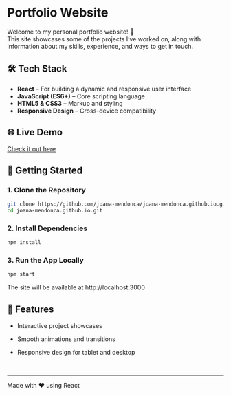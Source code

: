 # Portfolio Website

Welcome to my personal portfolio website! 🚀  
This site showcases some of the projects I’ve worked on, along with information about my skills, experience, and ways to get in touch.

## 🛠 Tech Stack

- **React** – For building a dynamic and responsive user interface
- **JavaScript (ES6+)** – Core scripting language
- **HTML5 & CSS3** – Markup and styling
- **Responsive Design** – Cross-device compatibility

## 🌐 Live Demo

[Check it out here](https://joana-mendonca.github.io/)  

## 🚀 Getting Started

### 1. Clone the Repository

```bash
git clone https://github.com/joana-mendonca/joana-mendonca.github.io.git
cd joana-mendonca.github.io.git
```

### 2. Install Dependencies
```bash
npm install
```

### 3. Run the App Locally
```bash
npm start
```
The site will be available at http://localhost:3000

## 🧩 Features
- Interactive project showcases

- Smooth animations and transitions

[comment]: <> (Contact form or contact links)

- Responsive design for tablet and desktop

<br>

---
Made with ❤️ using React